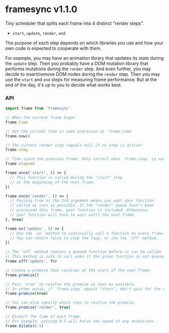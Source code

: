
# framesync v1.1.0

Tiny scheduler that splits each frame into 4 distinct "render steps".

- `start`, `update`, `render`, `end`

The purpose of each step depends on which libraries you use and how
your own code is expected to cooperate with them.

For example, you may have an animation library that updates its state
during the `update` step. Then you probably have a DOM mutation library
that performs mutations during the `render` step. And even further, you
may decide to insert/remove DOM nodes during the `render` step. Then you
may use the `start` and `end` steps for measuring frame performance. But
at the end of the day, it's up to you to decide what works best.

### API

```js
import frame from 'framesync'

// When the current frame began
frame.time

// Get the current time in same precision as `frame.time`
frame.now()

// The current render step (equals null if no step is active)
frame.step

// Time since the previous frame. Only correct when `frame.step` is not null.
frame.elapsed

frame.once('start', () => {
  // This function is called during the "start" step
  // at the beginning of the next frame.
})

frame.once('render', () => {
  // Passing true as the 3rd argument means you want your function
  // called as soon as possible. If the "render" queue hasn't been
  // processed this frame, your function is included. Otherwise,
  // your function will have to wait until the next frame.
}, true)

frame.on('update', () => {
  // Use the `on` method to continually call a function on every frame.
  // You can return false to stop the loop, or use the `off` method.
})

// The `off` method removes a queued function before it can be called.
// This method is safe to call even if the given function is not queued.
frame.off('update', fn)

// Create a promise that resolves at the start of the next frame.
frame.promise()

// Pass `true` to resolve the promise as soon as possible.
// In other words, if `frame.step` equals "start", don't wait for the next frame.
frame.promise(true)

// You can also specify which step to resolve the promise.
frame.promise('render', true)

// Distort the time of each frame.
// For example, passing 0.5 will halve the speed of any animations.
frame.dilate(0.5)
```
